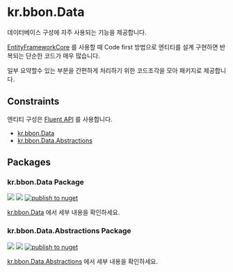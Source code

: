 # kr.bbon.Data

데이터베이스 구성에 자주 사용되는 기능을 제공합니다.

[EntityFrameworkCore](https://docs.microsoft.com/ko-kr/ef/core/) 를 사용할 때 Code first 방법으로 엔티티를 설계 구현하면 반복되는 단순한 코드가 매우 많습니다.

일부 요약할수 있는 부분을 간편하게 처리하기 위한 코드조각을 모아 패키지로 제공합니다.


## Constraints

엔티티 구성은 [Fluent API](https://docs.microsoft.com/ko-kr/ef/core/modeling/#use-fluent-api-to-configure-a-model) 를 사용합니다.



* [kr.bbon.Data](docs/kr.bbon.Data.md)
* [kr.bbon.Data.Abstractions](docs/kr.bbon.Data.Abstractions.md)

## Packages

### kr.bbon.Data Package

[![](https://img.shields.io/nuget/v/kr.bbon.Data)](https://www.nuget.org/packages/kr.bbon.Data) [![](https://img.shields.io/nuget/dt/kr.bbon.Data)](https://www.nuget.org/packages/kr.bbon.Data) [![publish to nuget](https://github.com/bbonkr/kr.bbon.Data/actions/workflows/dotnet.yaml/badge.svg)](https://github.com/bbonkr/kr.bbon.Data/actions/workflows/dotnet.yaml)

[kr.bbon.Data](docs/kr.bbon.Data.md) 에서 세부 내용을 확인하세요.

### kr.bbon.Data.Abstractions Package


[![](https://img.shields.io/nuget/v/kr.bbon.Data.Abstractions)](https://www.nuget.org/packages/kr.bbon.Data.Abstractions) [![](https://img.shields.io/nuget/dt/kr.bbon.Data.Abstractions)](https://www.nuget.org/packages/kr.bbon.Data.Abstractions) [![publish to nuget](https://github.com/bbonkr/kr.bbon.Data/actions/workflows/dotnet.yaml/badge.svg)](https://github.com/bbonkr/kr.bbon.Data/actions/workflows/dotnet.yaml)

[kr.bbon.Data.Abstractions](docs/kr.bbon.Data.Abstractions.md) 에서 세부 내용을 확인하세요.